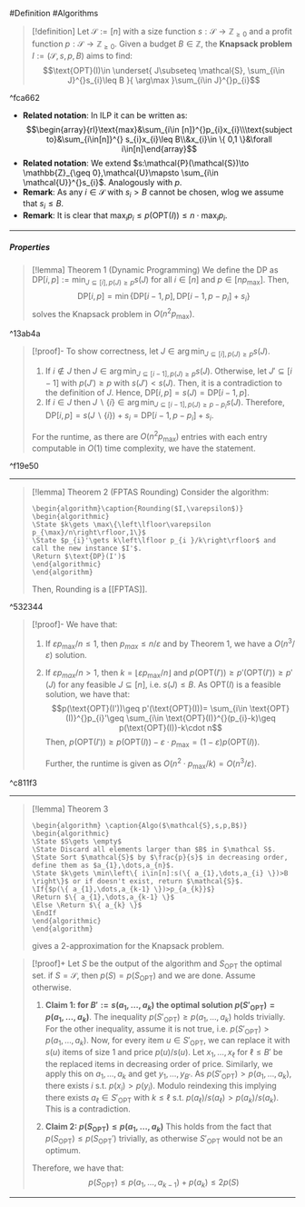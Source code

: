 #Definition #Algorithms 

> [!definition]
> Let $\mathcal{S}:=[n]$ with a size function $s:\mathcal{S}\to \mathbb{Z}_{\geq0}$ and a profit function $p:\mathcal{S}\to \mathbb{Z}_{\geq 0}$. Given a budget $B\in \mathbb{Z}$, the **Knapsack problem** $I:=(\mathcal{S},s,p,B)$ aims to find: $$\text{OPT}(I)\in \underset{ J\subseteq \mathcal{S}, \sum_{i\in J}^{}s_{i}\leq B }{ \arg\max }\sum_{i\in J}^{}p_{i}$$

^fca662

- **Related notation**: In ILP it can be written as: 
  $$\begin{array}{rl}\text{max}&\sum_{i\in [n]}^{}p_{i}x_{i}\\\text{subject to}&\sum_{i\in[n]}^{} s_{i}x_{i}\leq B\\&x_{i}\in \{ 0,1 \}&\forall i\in[n]\end{array}$$
- **Related notation**: We extend $s:\mathcal{P}(\mathcal{S})\to \mathbb{Z}_{\geq 0},\mathcal{U}\mapsto \sum_{i\in \mathcal{U}}^{}s_{i}$. Analogously with $p$. 
- **Remark**: As any $i\in \mathcal{S}$ with $s_{i}>B$ cannot be chosen, wlog we assume that $s_{i}\leq B$.  
- **Remark**: It is clear that $\max_{i}p_{i}\leq p(\text{OPT}(I))\leq n\cdot \max_{i}p_{i}$. 
---
##### Properties
> [!lemma] Theorem 1 (Dynamic Programming)
> We define the DP as $\text{DP}[i,p]:=\min_{{J\subseteq[i]},p(J)\geq p}s(J)$ for all $i\in[n]$ and $p\in[np_{\max}]$.  Then, $$\text{DP}[i,p]=\min\{ \text{DP}[i-1,p],\text{DP}[i-1,p-p_{i}]+s_{i} \}$$solves the Knapsack problem in $O(n^2p_{\max})$.

^13ab4a

> [!proof]-
> To show correctness, let $J\in\arg\min_{{J\subseteq[i]},p(J)\geq p}s(J)$. 
> 1. If $i\notin J$ then $J\in\arg\min_{{J\subseteq[i-1]},p(J)\geq p}s(J)$. Otherwise, let $J'\subseteq[i-1]$ with $p(J')\geq p$ with $s(J')<s(J)$. Then, it is a contradiction to the definition of $J$. Hence, $\text{DP}[i,p]=s(J)=\text{DP}[i-1,p]$.
> 2. If $i\in J$ then $J \backslash\{ i \}\in \arg\min_{{J\subseteq[i-1]},p(J)\geq p-p_{i}}s(J)$. Therefore, $\text{DP}[i,p]=s(J\backslash \{ i \})+s_{i}=\text{DP}[i-1,p-p_{i}]+s_{i}$.
> 
> For the runtime, as there are $O(n^{2}p_{\max})$ entries with each entry computable in $O(1)$ time complexity, we have the statement.

^f19e50

---
> [!lemma] Theorem 2 (FPTAS Rounding)
> Consider the algorithm: 
> ```pseudo
> \begin{algorithm}\caption{Rounding($I,\varepsilon$)}
> \begin{algorithmic}
> \State $k\gets \max\{\left\lfloor\varepsilon p_{\max}/n\right\rfloor,1\}$
> \State $p_{i}'\gets k\left\lfloor p_{i }/k\right\rfloor$ and call the new instance $I'$.
> \Return $\text{DP}(I')$
> \end{algorithmic}
> \end{algorithm}
> ```
> Then, $\text{Rounding}$ is a [[FPTAS]].

^532344

> [!proof]-
> We have that: 
> 1. If $\varepsilon p_{\max} / n\leq 1$, then $p_{max}\leq n / \varepsilon$ and by Theorem 1, we have a $O(n^3 / \varepsilon)$ solution. 
> 2. If $\varepsilon p_{max} / n>1$, then $k=\left\lfloor \varepsilon p_{\max} / n\right\rfloor$ and $p(\text{OPT}(I'))\geq p'(\text{OPT}(I'))\geq p'(J)$ for any feasible $J\subseteq[n]$, i.e. $s(J)\leq B$. As $\text{OPT}(I)$ is a feasible solution, we have that: $$p(\text{OPT}(I'))\geq p'(\text{OPT}(I))= \sum_{i\in \text{OPT}(I)}^{}p_{i}'\geq \sum_{i\in \text{OPT}(I)}^{}(p_{i}-k)\geq p(\text{OPT}(I))-k\cdot n$$Then, $p(\text{OPT}(I'))\geq p(\text{OPT}(I))-\varepsilon \cdot p_{\max}=(1-\varepsilon)p(\text{OPT}(I))$. 
>    
>    Further, the runtime is given as $O(n^{2}\cdot p_{\max} / k)=O(n^3 / \varepsilon)$.

^c811f3

---
> [!lemma] Theorem 3
>    ```pseudo
>    \begin{algorithm} \caption{Algo($\mathcal{S},s,p,B$)} 
>    \begin{algorithmic}
>    \State $S\gets \empty$
>    \State Discard all elements larger than $B$ in $\mathcal S$. 
>    \State Sort $\mathcal{S}$ by $\frac{p}{s}$ in decreasing order, define them as $a_{1},\dots,a_{n}$.
>    \State $k\gets \min\left\{ i\in[n]:s(\{ a_{1},\dots,a_{i} \})>B \right\}$ or if doesn't exist, return $\mathcal{S}$.
>    \If{$p(\{ a_{1},\dots,a_{k-1} \})>p_{a_{k}}$}
>    \Return $\{ a_{1},\dots,a_{k-1} \}$
>    \Else \Return $\{ a_{k} \}$
>    \EndIf
>    \end{algorithmic}
>    \end{algorithm}
>    ```
>    gives a $2$-approximation for the Knapsack problem.

> [!proof]+
> Let $S$ be the output of the algorithm and $S_{\text{OPT}}$ the optimal set. if $S=\mathcal{S}$, then $p(S)=p(S_{\text{OPT}})$ and we are done. Assume otherwise. 
> 1. **Claim 1: for $B':=s(a_{1},\dots,a_{k})$ the optimal solution $p(S'_{\text{OPT}})=p(a_{1},\dots,a_{k})$**.
>    The inequality $p(S'_{\text{OPT}})\geq p(a_{1},\dots,a_{k})$ holds trivially. For the other inequality, assume it is not true, i.e. $p(S'_{\text{OPT}})>p(a_{1},\dots,a_{k})$. Now, for every item $u\in S'_{\text{OPT}}$, we can replace it with $s(u)$ items of size 1 and price $p(u) / s(u)$. Let $x_{1},\dots,x_{\ell}$ for $\ell\leq B'$ be the replaced items in decreasing order of price. Similarly, we apply this on $a_{1},\dots,a_{k}$ and get $y_{1},\dots,y_{B'}$. As $p(S'_{\text{OPT}})>p(a_{1},\dots,a_{k})$, there exists $i$ s.t. $p(x_{i})>p(y_{i})$. Modulo reindexing this implying there exists $a_{\ell}\in S'_{\text{OPT}}$ with $k\leq \ell$ s.t. $p(a_{\ell}) / s(a_{\ell})> p(a_{k}) / s(a_{k})$. This is a contradiction.
>    
> 1. **Claim 2: $p(S_{\text{OPT}})\leq p(a_{1},\dots,a_{k})$**
>    This holds from the fact that $p(S_{\text{OPT}})\leq p(S_{\text{OPT}}')$ trivially, as otherwise $S'_{\text{OPT}}$ would not be an optimum. 
> 
> Therefore, we have that: $$p(S_{\text{OPT}})\leq p(a_{1},\dots,a_{k-1})+p(a_{k})\leq 2p(S)$$
---
